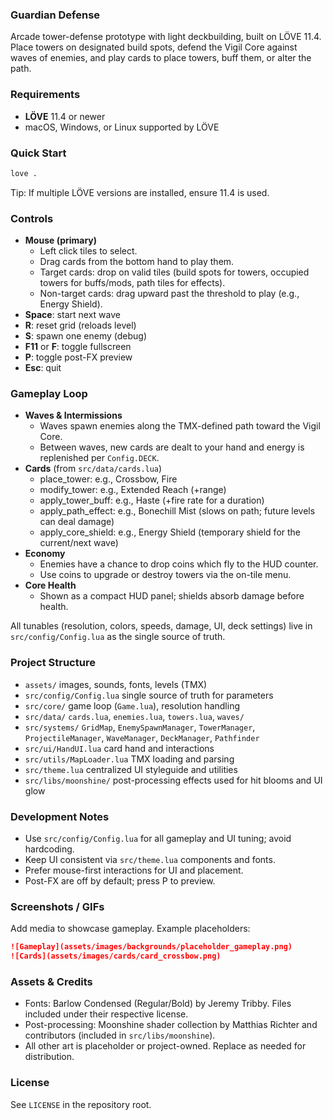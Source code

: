 ### Guardian Defense

Arcade tower-defense prototype with light deckbuilding, built on LÖVE 11.4. Place towers on designated build spots, defend the Vigil Core against waves of enemies, and play cards to place towers, buff them, or alter the path.

### Requirements

- **LÖVE** 11.4 or newer
- macOS, Windows, or Linux supported by LÖVE

### Quick Start

```bash
love .
```

Tip: If multiple LÖVE versions are installed, ensure 11.4 is used.

### Controls

- **Mouse (primary)**
  - Left click tiles to select.
  - Drag cards from the bottom hand to play them.
  - Target cards: drop on valid tiles (build spots for towers, occupied towers for buffs/mods, path tiles for effects).
  - Non-target cards: drag upward past the threshold to play (e.g., Energy Shield).
- **Space**: start next wave
- **R**: reset grid (reloads level)
- **S**: spawn one enemy (debug)
- **F11** or **F**: toggle fullscreen
- **P**: toggle post-FX preview
- **Esc**: quit

### Gameplay Loop

- **Waves & Intermissions**
  - Waves spawn enemies along the TMX-defined path toward the Vigil Core.
  - Between waves, new cards are dealt to your hand and energy is replenished per `Config.DECK`.
- **Cards** (from `src/data/cards.lua`)
  - place_tower: e.g., Crossbow, Fire
  - modify_tower: e.g., Extended Reach (+range)
  - apply_tower_buff: e.g., Haste (+fire rate for a duration)
  - apply_path_effect: e.g., Bonechill Mist (slows on path; future levels can deal damage)
  - apply_core_shield: e.g., Energy Shield (temporary shield for the current/next wave)
- **Economy**
  - Enemies have a chance to drop coins which fly to the HUD counter.
  - Use coins to upgrade or destroy towers via the on-tile menu.
- **Core Health**
  - Shown as a compact HUD panel; shields absorb damage before health.

All tunables (resolution, colors, speeds, damage, UI, deck settings) live in `src/config/Config.lua` as the single source of truth.

### Project Structure

- `assets/` images, sounds, fonts, levels (TMX)
- `src/config/Config.lua` single source of truth for parameters
- `src/core/` game loop (`Game.lua`), resolution handling
- `src/data/` `cards.lua`, `enemies.lua`, `towers.lua`, `waves/`
- `src/systems/` `GridMap`, `EnemySpawnManager`, `TowerManager`, `ProjectileManager`, `WaveManager`, `DeckManager`, `Pathfinder`
- `src/ui/HandUI.lua` card hand and interactions
- `src/utils/MapLoader.lua` TMX loading and parsing
- `src/theme.lua` centralized UI styleguide and utilities
- `src/libs/moonshine/` post-processing effects used for hit blooms and UI glow

### Development Notes

- Use `src/config/Config.lua` for all gameplay and UI tuning; avoid hardcoding.
- Keep UI consistent via `src/theme.lua` components and fonts.
- Prefer mouse-first interactions for UI and placement.
- Post-FX are off by default; press P to preview.

### Screenshots / GIFs

Add media to showcase gameplay. Example placeholders:

```md
![Gameplay](assets/images/backgrounds/placeholder_gameplay.png)
![Cards](assets/images/cards/card_crossbow.png)
```

### Assets & Credits

- Fonts: Barlow Condensed (Regular/Bold) by Jeremy Tribby. Files included under their respective license.
- Post-processing: Moonshine shader collection by Matthias Richter and contributors (included in `src/libs/moonshine`).
- All other art is placeholder or project-owned. Replace as needed for distribution.

### License

See `LICENSE` in the repository root.

